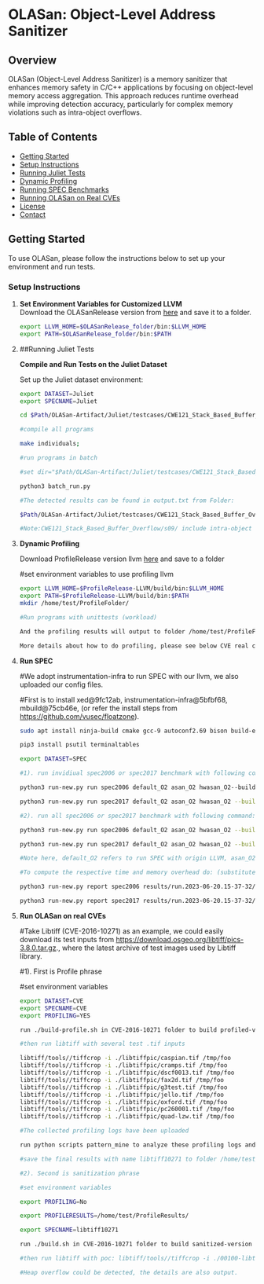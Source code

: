 # OLASan: Object-Level Address Sanitizer

## Overview
OLASan (Object-Level Address Sanitizer) is a memory sanitizer that enhances memory safety in C/C++ applications by focusing on object-level memory access aggregation. This approach reduces runtime overhead while improving detection accuracy, particularly for complex memory violations such as intra-object overflows.

## Table of Contents
- [Getting Started](#getting-started)
- [Setup Instructions](#setup-instructions)
- [Running Juliet Tests](#running-juliet-tests)
- [Dynamic Profiling](#dynamic-profiling)
- [Running SPEC Benchmarks](#running-spec-benchmarks)
- [Running OLASan on Real CVEs](#running-olasan-on-real-cves)
- [License](#license)
- [Contact](#contact)

## Getting Started
To use OLASan, please follow the instructions below to set up your environment and run tests.

### Setup Instructions

1. **Set Environment Variables for Customized LLVM**  
   Download the OLASanRelease version from [here](https://github.com/040840308-liu/OLASanRelease-Artifact) and save it to a folder.

   ```bash
   export LLVM_HOME=$OLASanRelease_folder/bin:$LLVM_HOME
   export PATH=$OLASanRelease_folder/bin:$PATH

2. ##Running Juliet Tests

   **Compile and Run Tests on the Juliet Dataset**
   
   Set up the Juliet dataset environment:

   ```bash
   export DATASET=Juliet
   export SPECNAME=Juliet

   cd $Path/OLASan-Artifact/Juliet/testcases/CWE121_Stack_Based_Buffer_Overflow/s09/ in Juliet Folder
   
   #compile all programs
   
   make individuals;

   #run programs in batch
   
   #set dir="$Path/OLASan-Artifact/Juliet/testcases/CWE121_Stack_Based_Buffer_Overflow/s09/" in batch_run.py

   python3 batch_run.py

   #The detected results can be found in output.txt from Folder:
   
   $Path/OLASan-Artifact/Juliet/testcases/CWE121_Stack_Based_Buffer_Overflow/s09/
   
   #Note:CWE121_Stack_Based_Buffer_Overflow/s09/ include intra-object overflow examples, which all ASan, ASan--, HWASan and GiantSan fails to detect.

4. **Dynamic Profiling**

   Download ProfileRelease version llvm [here](https://github.com/040840308-liu/ProfileRelease-LLVM) and save to a folder

   #set environment variables to use profiling llvm

   ```bash
   export LLVM_HOME=$ProfileRelease-LLVM/build/bin:$LLVM_HOME
   export PATH=$ProfileRelease-LLVM/build/bin:$PATH
   mkdir /home/test/ProfileFolder/

   #Run programs with unittests (workload)
   
   And the profiling results will output to folder /home/test/ProfileFolder/.
   
   More details about how to do profiling, please see below CVE real case analysis.

5. **Run SPEC**
   
   #We adopt instrumentation-infra to run SPEC with our llvm, we also uploaded our config files.

   #First is to install xed@9fc12ab, instrumentation-infra@5bfbf68, mbuild@75cb46e, (or refer the install steps from https://github.com/vusec/floatzone).

   ```bash
   sudo apt install ninja-build cmake gcc-9 autoconf2.69 bison build-essential flex texinfo libtool zlib1g-dev

   pip3 install psutil terminaltables

   export DATASET=SPEC

   #1). run invidiual spec2006 or spec2017 benchmark with following command:

   python3 run-new.py run spec2006 default_O2 asan_O2 hwasan_O2--build --parallel=proc --parallelmax=1 --benchmarks 453.povray

   python3 run-new.py run spec2017 default_O2 asan_O2 hwasan_O2 --build --parallel=proc --parallelmax=1 --benchmarks 500.perlbench_r

   #2). run all spec2006 or spec2017 benchmark with following command:

   python3 run-new.py run spec2006 default_O2 asan_O2 hwasan_O2 --build --parallel=proc --parallelmax=1

   python3 run-new.py run spec2017 default_O2 asan_O2 hwasan_O2 --build --parallel=proc --parallelmax=1

   #Note here, default_O2 refers to run SPEC with origin LLVM, asan_O2 refers to run SPEC with AddressSanitizer, hwasan_O2 refers to run SPEC with our enable HWAddressSanitizer on x86_64.

   #To compute the respective time and memory overhead do: (substitute run.2023-06-20.15-37-32/ with your result folder)

   python3 run-new.py report spec2006 results/run.2023-06-20.15-37-32/ --aggregate geomean --field runtime:median maxrss:median or

   python3 run-new.py report spec2017 results/run.2023-06-20.15-37-32/ --aggregate geomean --field runtime:median maxrss:median or

6. **Run OLASan on real CVEs**
   
   #Take Libtiff (CVE-2016-10271) as an example, we could easily download its test inputs from https://download.osgeo.org/libtiff/pics-3.8.0.tar.gz., where the latest archive of test images used by Libtiff library.

   #1). First is Profile phrase

   #set environment variables

   ```bash
   export DATASET=CVE
   export SPECNAME=CVE
   export PROFILING=YES

   run ./build-profile.sh in CVE-2016-10271 folder to build profiled-version libtiff

   #then run libtiff with several test .tif inputs

   libtiff/tools//tiffcrop -i ./libtiffpic/caspian.tif /tmp/foo
   libtiff/tools//tiffcrop -i ./libtiffpic/cramps.tif /tmp/foo
   libtiff/tools//tiffcrop -i ./libtiffpic/dscf0013.tif /tmp/foo
   libtiff/tools//tiffcrop -i ./libtiffpic/fax2d.tif /tmp/foo
   libtiff/tools//tiffcrop -i ./libtiffpic/g3test.tif /tmp/foo
   libtiff/tools//tiffcrop -i ./libtiffpic/jello.tif /tmp/foo
   libtiff/tools//tiffcrop -i ./libtiffpic/oxford.tif /tmp/foo
   libtiff/tools//tiffcrop -i ./libtiffpic/pc260001.tif /tmp/foo
   libtiff/tools//tiffcrop -i ./libtiffpic/quad-lzw.tif /tmp/foo

   #The collected profiling logs have been uploaded

   run python scripts pattern_mine to analyze these profiling logs and output the final profiling results.

   #save the final results with name libtiff10271 to folder /home/test/ProfileResults/

   #2). Second is sanitization phrase

   #set environment variables

   export PROFILING=No

   export PROFILERESULTS=/home/test/ProfileResults/

   export SPECNAME=libtiff10271

   run ./build.sh in CVE-2016-10271 folder to build sanitized-version libtiff

   #then run libtiff with poc: libtiff/tools//tiffcrop -i ./00100-libtiff-heapoverflow-_TIFFFax3fillruns /tmp/foo

   #Heap overflow could be detected, the details are also output.
